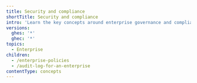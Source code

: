 ```yaml
---
title: Security and compliance
shortTitle: Security and compliance
intro: 'Learn the key concepts around enterprise governance and compliance, including policy enforcement and audit logging.'
versions:
  ghes: '*'
  ghec: '*'
topics:
  - Enterprise
children:
  - /enterprise-policies
  - /audit-log-for-an-enterprise
contentType: concepts
---
```

